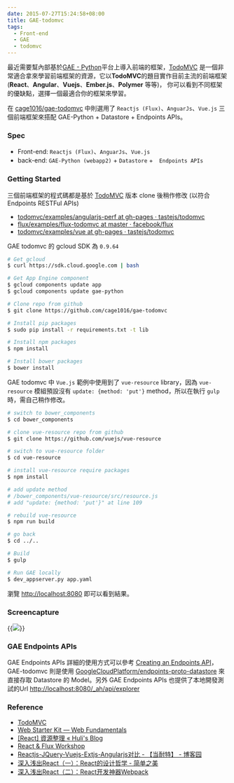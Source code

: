 ```yaml
---
date: 2015-07-27T15:24:58+08:00
title: GAE-todomvc
tags:
  - Front-end
  - GAE
  - todomvc
---
```


最近需要幫內部基於[GAE - Python](https://cloud.google.com/appengine/docs/python/)平台上導入前端的框架，[TodoMVC](http://todomvc.com/)
是一個非常適合拿來學習前端框架的資源，它以**TodoMVC**的題目實作目前主流的前端框架(**React**、**Angular**、**Vuejs**、**Ember.js**、**Polymer** 等等)，
你可以看到不同框架的優缺點，選擇一個最適合你的框架來學習。

在 [cage1016/gae-todomvc](https://github.com/cage1016/gae-todomvc) 中則選用了 `Reactjs (Flux)`、`AnguarJs`、`Vue.js` 三個前端框架來搭配 GAE-Python + Datastore + Endpoints APIs。

<!--more-->

### Spec

- Front-end: `Reactjs (Flux)`、`AnguarJs`、`Vue.js`
- back-end: `GAE-Python (webapp2)` + `Datastore` +　`Endpoints APIs`

### Getting Started

三個前端框架的程式碼都是基於 [TodoMVC](http://todomvc.com/) 版本 clone 後稍作修改 (以符合 Endpoints RESTFul APIs)

- [todomvc/examples/angularjs-perf at gh-pages · tastejs/todomvc](https://github.com/tastejs/todomvc/tree/gh-pages/examples/angularjs-perf)
- [flux/examples/flux-todomvc at master · facebook/flux](https://github.com/facebook/flux/tree/master/examples/flux-todomvc/)
- [todomvc/examples/vue at gh-pages · tastejs/todomvc](https://github.com/tastejs/todomvc/tree/gh-pages/examples/vue)

GAE todomvc 的 gcloud SDK 為 `0.9.64`

```sh
# Get gcloud
$ curl https://sdk.cloud.google.com | bash

# Get App Engine component
$ gcloud components update app
$ gcloud components update gae-python

# Clone repo from github
$ git clone https://github.com/cage1016/gae-todomvc

# Install pip packages
$ sudo pip install -r requirements.txt -t lib

# Install npm packages
$ npm install

# Install bower packages
$ bower install
```

GAE todomvc 中 `Vue.js` 範例中使用到了 `vue-resource` library，因為 `vue-resource` 模組預設沒有 `update: {method: 'put'}` method，所以在執行 `gulp` 時，需自己稍作修改。

```sh
# switch to bower_components
$ cd bower_components

# clone vue-resource repo from github
$ git clone https://github.com/vuejs/vue-resource

# switch to vue-resource folder
$ cd vue-resource

# install vue-resource require packages
$ npm install

# add update method
# /bower_components/vue-resource/src/resource.js
# add "update: {method: 'put'}" at line 109

# rebuild vue-resource
$ npm run build

# go back
$ cd ../..

# Build
$ gulp

# Run GAE locally
$ dev_appserver.py app.yaml
```

瀏覽 [http://localhost:8080](http://localhost:8080) 即可以看到結果。

### Screencapture

{{<img src="/posts/gae-todomvc/gae-todomvc-1.png">}}

### GAE Endpoints APIs

GAE Endpoints APIs 詳細的使用方式可以參考 [Creating an Endpoints API](https://cloud.google.com/appengine/docs/python/endpoints/create_api)，
GAE-todomvc 則是使用 [GoogleCloudPlatform/endpoints-proto-datastore](https://github.com/GoogleCloudPlatform/endpoints-proto-datastore) 來直接存取 Datastore 的 Model。另外 GAE Endpoints APIs 也提供了本地開發測試的Url [http://localhost:8080/_ah/api/explorer](http://localhost:8080/_ah/api/explorer)

### Reference
- [TodoMVC](http://todomvc.com/)
- [Web Starter Kit — Web Fundamentals](https://developers.google.com/web/tools/starter-kit/)
- [[React] 資源整理 « Huli's Blog](http://huli.logdown.com/posts/276040-react-resource-consolidation)
- [React & Flux Workshop](http://www.slideshare.net/xmlilley/react-flux-50660816)
- [Reactjs-JQuery-Vuejs-Extjs-Angularjs对比 - 【当耐特】 - 博客园](http://www.cnblogs.com/iamzhanglei/p/4481521.html)
- [深入浅出React（一）：React的设计哲学 - 简单之美](http://www.infoq.com/cn/articles/react-art-of-simplity)
- [深入浅出React（二）：React开发神器Webpack](http://www.infoq.com/cn/articles/react-and-webpack?utm_source=infoq&utm_medium=related_content_link&utm_campaign=relatedContent_articles_clk)
